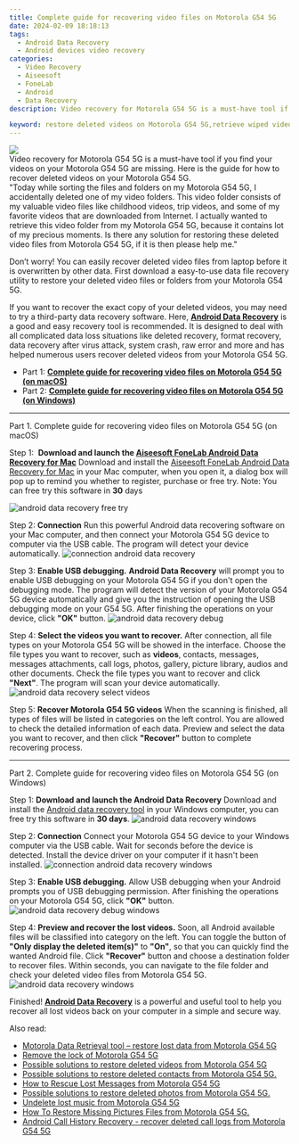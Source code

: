 ```yaml
---
title: Complete guide for recovering video files on Motorola G54 5G
date: 2024-02-09 18:18:13
tags: 
  - Android Data Recovery
  - Android devices video recovery
categories: 
  - Video Recovery
  - Aiseesoft
  - FoneLab
  - Android
  - Data Recovery
description: Video recovery for Motorola G54 5G is a must-have tool if you find your videos on your Motorola G54 5G are missing. Here is the guide for how to recover deleted videos on your Motorola G54 5G.

keyword: restore deleted videos on Motorola G54 5G,retrieve wiped videos Motorola G54 5G,Motorola G54 5G videos retrieval,undeleted videos from Motorola G54 5G,Regain missing videos on Motorola G54 5G,broken Motorola G54 5G videos recovery solution,how can i get video back on Motorola G54 5G,recover deleted video 2018 for Motorola G54 5G,Motorola G54 5G reset but recover video,get back deleted video from Motorola G54 5G android,lost all video in Motorola G54 5G again,how to refind deleted video from Motorola G54 5G
---
```


<img src="https://img0mobiles.techidaily.com/images/best-assets/devices/motorola/motorola-g54-5g/4.jpg" class="atpl-imgstyle"  />

<div class="atpl-content atpl-for-fonelab-android recover-video">

<div class="atpl-post-description-part-1">
Video recovery for Motorola G54 5G is a must-have tool if you find your videos on your Motorola G54 5G are missing. Here is the guide for how to recover deleted videos on your Motorola G54 5G.

</div>

<div class="atpl-post-description-part-2">
<div class="tpl-content-sub-paragraph-question">
    "Today while sorting the files and folders on my Motorola G54 5G, I accidentally deleted one of my video folders. This video folder consists of my valuable video files like childhood videos, trip videos, and some of my favorite videos that are downloaded from Internet. I actually wanted to retrieve this video folder from my Motorola G54 5G, because it contains lot of my precious moments. Is there any solution for restoring these deleted video files from Motorola G54 5G, if it is then please help me."
</div>
<div class="tpl-content-sub-paragraph-content">
  <p>
    Don’t worry! You can easily recover deleted video files from laptop before it is overwritten by other data. First download a easy-to-use data file recovery utility to restore your deleted video files or folders from your Motorola G54 5G.
  </p>
</div>
</div>

<div class="atpl-post-description-part-3">
<div class="tpl-content-sub-paragraph-normal">
    <p>
        If you want to recover the exact copy of your deleted videos, you may need to try a third-party data recovery software. Here, <a href="https://tools.techidaily.com/aiseesoft-android-data-recovery/" target="_blank" rel="noopener"><strong>Android Data Recovery</strong></a> is a good and easy recovery tool is recommended. It is designed to deal with all complicated data loss situations like deleted recovery, format recovery, data recovery after virus attack, system crash, raw error and more and has helped numerous users recover deleted videos from your Motorola G54 5G.
    </p>
</div>
</div>

<ul>
  <li>Part 1: <strong><a href="#p1"> Complete guide for recovering video files on Motorola G54 5G  (on macOS)</a></strong></li>
  <li>Part 2: <strong><a href="#p2"> Complete guide for recovering video files on Motorola G54 5G  (on Windows)</a></strong></li>
</ul>

<!-- Part 1 -->
<a id="p1" name="p1" ></a><hr>

<div>
  <span class="atpl-step-part-style">Part 1. Complete guide for recovering video files on Motorola G54 5G (on macOS)</span>
</div>  

<span class="atpl-stepstyle-a"><span>Step 1: </span></span> <strong>Download and launch the <a href="https://tools.techidaily.com/aiseesoft-android-data-recovery-for-mac/" target="_blank" rel="noopener">Aiseesoft FoneLab Android Data Recovery for Mac</a></strong>
Download and install the <a href="https://tools.techidaily.com/aiseesoft-android-data-recovery-for-mac/" target="_blank" rel="noopener">Aiseesoft FoneLab Android Data Recovery for Mac</a> in your Mac computer, when you open it, a dialog box will pop up to remind you whether to register, purchase or free try.
Note: You can free try this software in <strong>30</strong> days

<img src="https://tools.techidaily.com/images/apps/aiseesoft/android-data-recovery/mac-free-try.png" class="atpl-imgstyle" alt="android data recovery free try" />

<span class="atpl-stepstyle-a"><span>Step 2: </span></span> <strong>Connection</strong>
Run this powerful Android data recovering software on your Mac computer, and then connect your Motorola G54 5G device to computer via the USB cable. The program will detect your device automatically.
<img src="https://tools.techidaily.com/images/apps/aiseesoft/android-data-recovery/mac-connection-interface.jpg" class="atpl-imgstyle" alt="connection android data recovery" />

<span class="atpl-stepstyle-a"><span>Step 3: </span></span> <strong>Enable USB debugging.</strong>
<strong>Android Data Recovery</strong> will prompt you to enable USB debugging on your Motorola G54 5G if you don't open the debugging mode. The program will detect the version of your Motorola G54 5G device automatically and give you the instruction of opening the USB debugging mode on your G54 5G. After finishing the operations on your device, click <strong>"OK"</strong> button.
<img src="https://tools.techidaily.com/images/apps/aiseesoft/android-data-recovery/mac-android-usb-debug.jpg"  class="atpl-imgstyle" alt="android data recovery debug" />

<span class="atpl-stepstyle-a"><span>Step 4: </span></span> <strong>Select the videos you want to recover.</strong>
After connection, all file types on your Motorola G54 5G will be showed in the interface. Choose the file types you want to recover, such as <strong>videos</strong>, contacts, messages, messages attachments, call logs, photos, gallery, picture library,  audios and other documents. Check the file types you want to recover and click <b>"Next"</b>. The program will scan your device automatically.
<img src="https://tools.techidaily.com/images/apps/aiseesoft/android-data-recovery/mac-choose-type-videos.jpg" class="atpl-imgstyle" alt="android data recovery select videos" />

<span class="atpl-stepstyle-a"><span>Step 5: </span></span> <strong>Recover Motorola G54 5G videos</strong>
When the scanning is finished, all types of files will be listed in categories on the left control. You are allowed to check the detailed information of each data. Preview and select the data you want to recover, and then click <b>"Recover"</b> button to complete recovering process.


<a id="p2" name="p2"></a><hr>

<!-- Part 2 -->
<div>
<span class="atpl-step-part-style">Part 2. Complete guide for recovering video files on Motorola G54 5G (on Windows)</span>
</div>

<span class="atpl-stepstyle-a"><span>Step 1: </span></span> <strong>Download and launch the Android Data Recovery</strong>
Download and install the <a href="https://tools.techidaily.com/aiseesoft-android-data-recovery-for-win/" target="_blank" rel="noopener">Android data recovery tool</a> in your Windows computer, you can free try this software in <b>30 days</b>.
<img src="https://tools.techidaily.com/images/apps/aiseesoft/android-data-recovery/win-start-interface.png"  class="atpl-imgstyle" alt="android data recovery windows" />

<span class="atpl-stepstyle-a"><span>Step 2: </span></span> <strong>Connection</strong>
Connect your Motorola G54 5G device to your Windows computer via the USB cable. Wait for seconds before the device is detected. Install the device driver on your computer if it hasn't been installed.
<img src="https://tools.techidaily.com/images/apps/aiseesoft/android-data-recovery/win-connection-interface.png" class="atpl-imgstyle" alt="connection android data recovery windows" />

<span class="atpl-stepstyle-a"><span>Step 3: </span></span> <strong>Enable USB debugging.</strong>
Allow USB debugging when your Android prompts you of USB debugging permission. After finishing the operations on your Motorola G54 5G, click <b>"OK"</b> button.
<img src="https://tools.techidaily.com/images/apps/aiseesoft/android-data-recovery/win-android-usb-debug.png" class="atpl-imgstyle" alt="android data recovery debug windows" />

<span class="atpl-stepstyle-a"><span>Step 4: </span></span> <strong>Preview and recover the lost videos.</strong>
Soon, all Android available files will be classified into category on the left. You can toggle the button of <b>"Only display the deleted item(s)"</b> to <b>"On"</b>, so that you can quickly find the wanted Android file. Click <b>"Recover"</b> button and choose a destination folder to recover files. Within seconds, you can navigate to the file folder and check your deleted video files from Motorola G54 5G.
<img src="https://tools.techidaily.com/images/apps/aiseesoft/android-data-recovery/win-recover-videos.jpg" class="atpl-imgstyle" alt="android data recovery windows" />

<div class="atpl-post-description-part-4">
<div class="tpl-content-sub-paragraph-normal">
    <p>
        Finished! <a href="https://tools.techidaily.com/aiseesoft-android-data-recovery/" target="_blank" rel="noopener"><strong>Android Data Recovery</strong></a> is a powerful and useful tool to help you recover all lost videos back on your computer in a simple and secure way.
    </p>
</div>
</div>

<ins class="adsbygoogle"
     style="display:block"
     data-ad-client="ca-pub-7571918770474297"
     data-ad-slot="8358498916"
     data-ad-format="auto"
     data-full-width-responsive="true"></ins>

<span class="atpl-alsoreadstyle">Also read:</span>
<div><ul>
<li><a href="/motorola-data-retrieval-tool-restore-lost-data-from-motorola-g54-5g-by-fonelab-android-recover-data/" target="_blank" rel="noopener"><u>Motorola Data Retrieval tool – restore lost data from Motorola G54 5G</u></a></li>
<li><a href="/remove-the-lock-of-motorola-g54-5g-by-drfone-android-unlock-android-unlock/" target="_blank" rel="noopener"><u>Remove the lock of Motorola G54 5G</u></a></li>
<li><a href="/possible-solutions-to-restore-deleted-videos-from-motorola-g54-5g-by-fonelab-android-recover-video/" target="_blank" rel="noopener"><u>Possible solutions to restore deleted videos from Motorola G54 5G</u></a></li>
<li><a href="/possible-solutions-to-restore-deleted-contacts-from-motorola-g54-5g-by-fonelab-android-recover-contacts/" target="_blank" rel="noopener"><u>Possible solutions to restore deleted contacts from Motorola G54 5G.</u></a></li>
<li><a href="/how-to-rescue-lost-messages-from-motorola-g54-5g-by-fonelab-android-recover-messages/" target="_blank" rel="noopener"><u>How to Rescue Lost Messages from Motorola G54 5G</u></a></li>
<li><a href="/possible-solutions-to-restore-deleted-photos-from-motorola-g54-5g-by-fonelab-android-recover-photos/" target="_blank" rel="noopener"><u>Possible solutions to restore deleted photos from Motorola G54 5G.</u></a></li>
<li><a href="/undelete-lost-music-from-motorola-g54-5g-by-fonelab-android-recover-music/" target="_blank" rel="noopener"><u>Undelete lost music from Motorola G54 5G</u></a></li>
<li><a href="/how-to-restore-missing-pictures-files-from-motorola-g54-5g-by-fonelab-android-recover-pictures/" target="_blank" rel="noopener"><u>How To  Restore Missing Pictures Files from Motorola G54 5G.</u></a></li>
<li><a href="/android-call-history-recovery-recover-deleted-call-logs-from-motorola-g54-5g-by-fonelab-android-recover-call-logs/" target="_blank" rel="noopener"><u>Android Call History Recovery - recover deleted call logs from Motorola G54 5G</u></a></li>
</ul></div>

</div>
